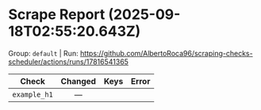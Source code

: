 # Scrape Report (2025-09-18T02:55:20.643Z)

Group: `default`  |  Run: https://github.com/AlbertoRoca96/scraping-checks-scheduler/actions/runs/17816541365

| Check | Changed | Keys | Error |
|---|:---:|:--|:--|
| `example_h1` | — |  |  |
